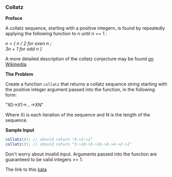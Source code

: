 ### Collatz

**Preface**  

A collatz sequence, starting with a positive integern, is found by repeatedly applying the following function to n until n == 1 :

 *n = { n / 2 for even n ;  
      3n + 1 for odd n }*

A more detailed description of the collatz conjecture may be found [on Wikipedia](http://en.wikipedia.org/wiki/Collatz_conjecture).

**The Problem**  

Create a function `collatz` that returns a collatz sequence string starting with the positive integer argument passed into the function, in the following form:

"X0->X1->...->XN"

Where Xi is each iteration of the sequence and N is the length of the sequence.

**Sample Input**  
```java
collatz(4); // should return "4->2->1"
collatz(3); // should return "3->10->5->16->8->4->2->1"
```
Don't worry about invalid input. Arguments passed into the function are guaranteed to be valid integers >= 1.  

The link to this [kata](https://www.codewars.com/kata/collatz/java)
